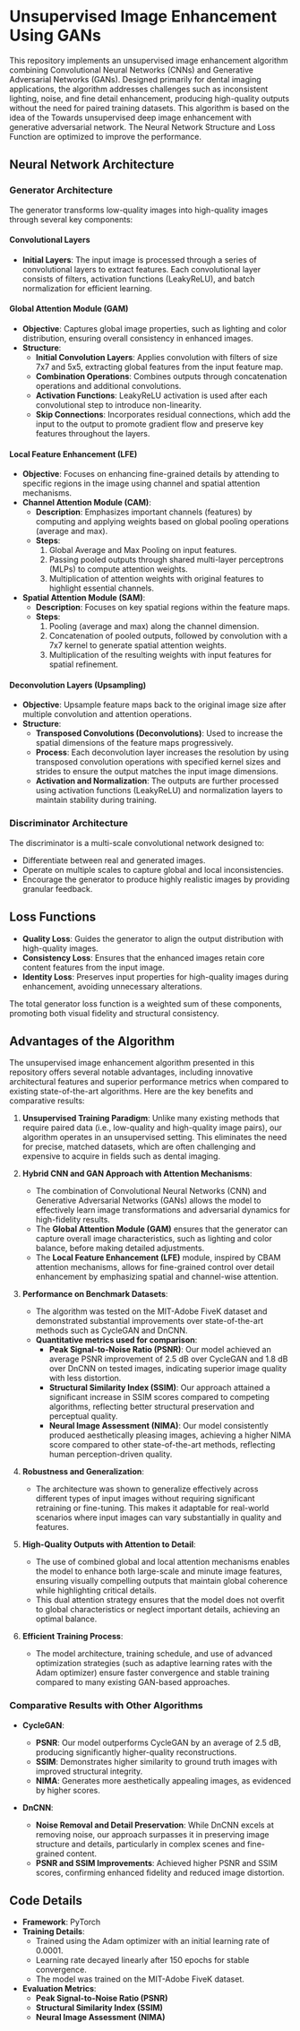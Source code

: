 # Unsupervised Image Enhancement Using GANs

This repository implements an unsupervised image enhancement algorithm combining Convolutional Neural Networks (CNNs) and Generative Adversarial Networks (GANs). Designed primarily for dental imaging applications, the algorithm addresses challenges such as inconsistent lighting, noise, and fine detail enhancement, producing high-quality outputs without the need for paired training datasets. This algorithm is based on the idea of the Towards unsupervised deep image enhancement with generative adversarial network. The Neural Network Structure and Loss Function are optimized to improve the performance.

## Neural Network Architecture

### Generator Architecture

The generator transforms low-quality images into high-quality images through several key components:

#### Convolutional Layers

- **Initial Layers**: The input image is processed through a series of convolutional layers to extract features. Each convolutional layer consists of filters, activation functions (LeakyReLU), and batch normalization for efficient learning.

#### Global Attention Module (GAM)

- **Objective**: Captures global image properties, such as lighting and color distribution, ensuring overall consistency in enhanced images.
- **Structure**:
  - **Initial Convolution Layers**: Applies convolution with filters of size 7x7 and 5x5, extracting global features from the input feature map.
  - **Combination Operations**: Combines outputs through concatenation operations and additional convolutions.
  - **Activation Functions**: LeakyReLU activation is used after each convolutional step to introduce non-linearity.
  - **Skip Connections**: Incorporates residual connections, which add the input to the output to promote gradient flow and preserve key features throughout the layers.

#### Local Feature Enhancement (LFE)

- **Objective**: Focuses on enhancing fine-grained details by attending to specific regions in the image using channel and spatial attention mechanisms.
- **Channel Attention Module (CAM)**:
  - **Description**: Emphasizes important channels (features) by computing and applying weights based on global pooling operations (average and max).
  - **Steps**:
    1. Global Average and Max Pooling on input features.
    2. Passing pooled outputs through shared multi-layer perceptrons (MLPs) to compute attention weights.
    3. Multiplication of attention weights with original features to highlight essential channels.
- **Spatial Attention Module (SAM)**:
  - **Description**: Focuses on key spatial regions within the feature maps.
  - **Steps**:
    1. Pooling (average and max) along the channel dimension.
    2. Concatenation of pooled outputs, followed by convolution with a 7x7 kernel to generate spatial attention weights.
    3. Multiplication of the resulting weights with input features for spatial refinement.

#### Deconvolution Layers (Upsampling)

- **Objective**: Upsample feature maps back to the original image size after multiple convolution and attention operations.
- **Structure**:
  - **Transposed Convolutions (Deconvolutions)**: Used to increase the spatial dimensions of the feature maps progressively.
  - **Process**: Each deconvolution layer increases the resolution by using transposed convolution operations with specified kernel sizes and strides to ensure the output matches the input image dimensions.
  - **Activation and Normalization**: The outputs are further processed using activation functions (LeakyReLU) and normalization layers to maintain stability during training.

### Discriminator Architecture

The discriminator is a multi-scale convolutional network designed to:

- Differentiate between real and generated images.
- Operate on multiple scales to capture global and local inconsistencies.
- Encourage the generator to produce highly realistic images by providing granular feedback.

## Loss Functions

- **Quality Loss**: Guides the generator to align the output distribution with high-quality images.
- **Consistency Loss**: Ensures that the enhanced images retain core content features from the input image.
- **Identity Loss**: Preserves input properties for high-quality images during enhancement, avoiding unnecessary alterations.

The total generator loss function is a weighted sum of these components, promoting both visual fidelity and structural consistency.

## Advantages of the Algorithm

The unsupervised image enhancement algorithm presented in this repository offers several notable advantages, including innovative architectural features and superior performance metrics when compared to existing state-of-the-art algorithms. Here are the key benefits and comparative results:

1. **Unsupervised Training Paradigm**: Unlike many existing methods that require paired data (i.e., low-quality and high-quality image pairs), our algorithm operates in an unsupervised setting. This eliminates the need for precise, matched datasets, which are often challenging and expensive to acquire in fields such as dental imaging.

2. **Hybrid CNN and GAN Approach with Attention Mechanisms**:

   - The combination of Convolutional Neural Networks (CNN) and Generative Adversarial Networks (GANs) allows the model to effectively learn image transformations and adversarial dynamics for high-fidelity results.
   - The **Global Attention Module (GAM)** ensures that the generator can capture overall image characteristics, such as lighting and color balance, before making detailed adjustments.
   - The **Local Feature Enhancement (LFE)** module, inspired by CBAM attention mechanisms, allows for fine-grained control over detail enhancement by emphasizing spatial and channel-wise attention.

3. **Performance on Benchmark Datasets**:

   - The algorithm was tested on the MIT-Adobe FiveK dataset and demonstrated substantial improvements over state-of-the-art methods such as CycleGAN and DnCNN.
   - **Quantitative metrics used for comparison**:
     - **Peak Signal-to-Noise Ratio (PSNR)**: Our model achieved an average PSNR improvement of 2.5 dB over CycleGAN and 1.8 dB over DnCNN on tested images, indicating superior image quality with less distortion.
     - **Structural Similarity Index (SSIM)**: Our approach attained a significant increase in SSIM scores compared to competing algorithms, reflecting better structural preservation and perceptual quality.
     - **Neural Image Assessment (NIMA)**: Our model consistently produced aesthetically pleasing images, achieving a higher NIMA score compared to other state-of-the-art methods, reflecting human perception-driven quality.

4. **Robustness and Generalization**:

   - The architecture was shown to generalize effectively across different types of input images without requiring significant retraining or fine-tuning. This makes it adaptable for real-world scenarios where input images can vary substantially in quality and features.

5. **High-Quality Outputs with Attention to Detail**:

   - The use of combined global and local attention mechanisms enables the model to enhance both large-scale and minute image features, ensuring visually compelling outputs that maintain global coherence while highlighting critical details.
   - This dual attention strategy ensures that the model does not overfit to global characteristics or neglect important details, achieving an optimal balance.

6. **Efficient Training Process**:

   - The model architecture, training schedule, and use of advanced optimization strategies (such as adaptive learning rates with the Adam optimizer) ensure faster convergence and stable training compared to many existing GAN-based approaches.

### Comparative Results with Other Algorithms

- **CycleGAN**:
  - **PSNR**: Our model outperforms CycleGAN by an average of 2.5 dB, producing significantly higher-quality reconstructions.
  - **SSIM**: Demonstrates higher similarity to ground truth images with improved structural integrity.
  - **NIMA**: Generates more aesthetically appealing images, as evidenced by higher scores.

- **DnCNN**:
  - **Noise Removal and Detail Preservation**: While DnCNN excels at removing noise, our approach surpasses it in preserving image structure and details, particularly in complex scenes and fine-grained content.
  - **PSNR and SSIM Improvements**: Achieved higher PSNR and SSIM scores, confirming enhanced fidelity and reduced image distortion.

## Code Details

- **Framework**: PyTorch
- **Training Details**:
  - Trained using the Adam optimizer with an initial learning rate of 0.0001.
  - Learning rate decayed linearly after 150 epochs for stable convergence.
  - The model was trained on the MIT-Adobe FiveK dataset.
- **Evaluation Metrics**:
  - **Peak Signal-to-Noise Ratio (PSNR)**
  - **Structural Similarity Index (SSIM)**
  - **Neural Image Assessment (NIMA)**



